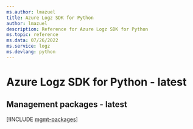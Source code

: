 ```yaml
---
ms.author: lmazuel
title: Azure Logz SDK for Python
author: lmazuel
description: Reference for Azure Logz SDK for Python
ms.topic: reference
ms.data: 07/26/2022
ms.service: logz
ms.devlang: python
---
```

# Azure Logz SDK for Python - latest

## Management packages - latest
[!INCLUDE [mgmt-packages](logz-mgmt-index.md)]